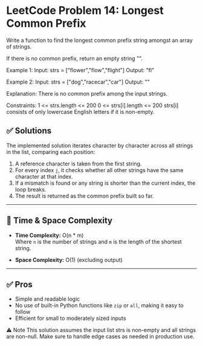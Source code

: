 # LeetCode Problem 14: Longest Common Prefix

Write a function to find the longest common prefix string amongst an array of strings.

If there is no common prefix, return an empty string "".

Example 1:
Input: strs = ["flower","flow","flight"]
Output: "fl"

Example 2:
Input: strs = ["dog","racecar","car"]
Output: ""

Explanation: There is no common prefix among the input strings. 

Constraints:
1 <= strs.length <= 200
0 <= strs[i].length <= 200
strs[i] consists of only lowercase English letters if it is non-empty.

## ✅ Solutions

The implemented solution iterates character by character across all strings in the list, comparing each position:

1. A reference character is taken from the first string.
2. For every index `j`, it checks whether all other strings have the same character at that index.
3. If a mismatch is found or any string is shorter than the current index, the loop breaks.
4. The result is returned as the common prefix built so far.

---

## 🧠 Time & Space Complexity

- **Time Complexity:** O(n * m)  
  Where `n` is the number of strings and `m` is the length of the shortest string.

- **Space Complexity:** O(1) (excluding output)

---

## ✅ Pros

- Simple and readable logic
- No use of built-in Python functions like `zip` or `all`, making it easy to follow
- Efficient for small to moderately sized inputs

⚠️ Note
This solution assumes the input list strs is non-empty and all strings are non-null. Make sure to handle edge cases as needed in production use.

